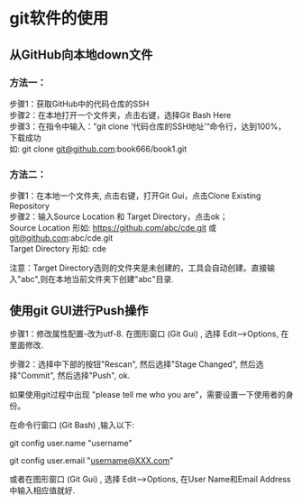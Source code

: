 # git软件的使用

## 从GitHub向本地down文件

### 方法一：

步骤1：获取GitHub中的代码仓库的SSH  
步骤2：在本地打开一个文件夹，点击右键，选择Git Bash Here  
步骤3：在指令中输入：”git clone ‘代码仓库的SSH地址’“命令行，达到100%，下载成功  
如: git clone git@github.com:book666/book1.git

### 方法二：

步骤1：在本地一个文件夹, 点击右键，打开Git Gui，点击Clone Existing Repository  
步骤2：输入Source Location 和 Target Directory，点击ok；  
Source Location 形如: https://github.com/abc/cde.git 或 git@github.com:abc/cde.git  
Target Directory 形如: cde  

注意：Target Directory选则的文件夹是未创建的，工具会自动创建。直接输入"abc",则在本地当前文件夹下创建"abc"目录.


## 使用git GUI进行Push操作

步骤1：修改属性配置-改为utf-8. 在图形窗口 (Git Gui) , 选择 Edit-->Options, 在里面修改.

步骤2：选择中下部的按钮"Rescan", 然后选择"Stage Changed", 然后选择"Commit", 然后选择"Push", ok.


如果使用git过程中出现 "please tell me who you are"，需要设置一下使用者的身份。

在命令行窗口 (Git Bash) ,输入以下:

git config user.name "username"

git config user.email "username@XXX.com"

或者在图形窗口 (Git Gui) , 选择 Edit-->Options, 在User Name和Email Address中输入相应值就好.
